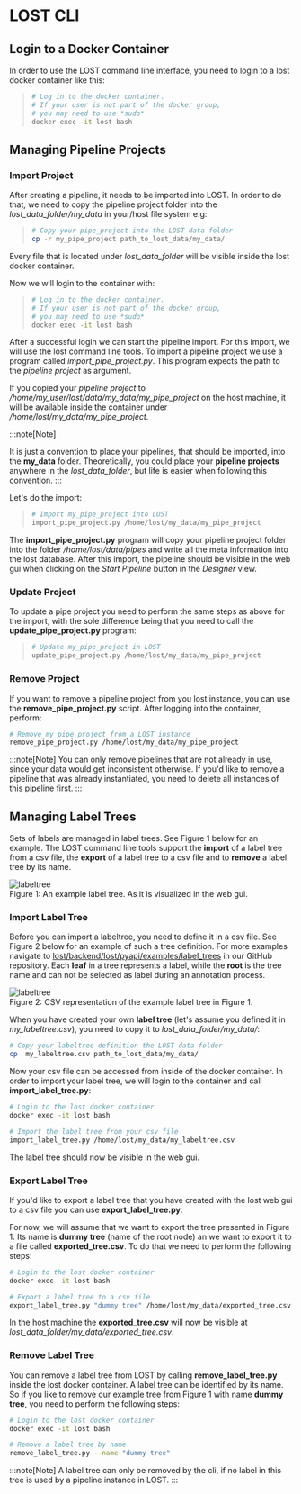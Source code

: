 # LOST CLI

## Login to a Docker Container

In order to use the LOST command line interface, you need to login to a
lost docker container like this:

> ``` bash
> # Log in to the docker container.
> # If your user is not part of the docker group, 
> # you may need to use *sudo* 
> docker exec -it lost bash
> ```

## Managing Pipeline Projects

### Import Project

After creating a pipeline, it needs to be imported into LOST. In order to
do that, we need to copy the pipeline project folder into the
*lost_data_folder/my_data* in your/host file system e.g:

> ``` bash
> # Copy your pipe_project into the LOST data folder
> cp -r my_pipe_project path_to_lost_data/my_data/ 
> ```

Every file that is located under *lost_data_folder* will be visible
inside the lost docker container.

Now we will login to the container with:

> ``` bash
> # Log in to the docker container.
> # If your user is not part of the docker group, 
> # you may need to use *sudo* 
> docker exec -it lost bash
> ```

After a successful login we can start the pipeline import. For this
import, we will use the lost command line tools. To import a pipeline
project we use a program called *import_pipe_project.py*. This program
expects the path to the *pipeline project* as argument.

If you copied your *pipeline project* to
*/home/my_user/lost/data/my_data/my_pipe_project* on the host machine,
it will be available inside the container under
*/home/lost/my_data/my_pipe_project*.

:::note[Note]

It is just a convention to place your pipelines, that should be imported,
into the **my_data** folder. Theoretically, you could place your **pipeline
projects** anywhere in the *lost_data_folder*, but life is easier when
following this convention.
:::

Let's do the import:

> ``` bash
> # Import my_pipe_project into LOST
> import_pipe_project.py /home/lost/my_data/my_pipe_project
> ```

The **import_pipe_project.py** program will copy your pipeline project
folder into the folder */home/lost/data/pipes* and write all the meta
information into the lost database. After this import, the pipeline
should be visible in the web gui when clicking on the *Start Pipeline*
button in the *Designer* view.

### Update Project

To update a pipe project you need to perform the same steps as above
for the import, with the sole difference being that you need to call the
**update_pipe_project.py** program:

> ``` bash
> # Update my_pipe_project in LOST
> update_pipe_project.py /home/lost/my_data/my_pipe_project
> ```

### Remove Project

If you want to remove a pipeline project from you lost instance, you can
use the **remove_pipe_project.py** script. After logging into the
container, perform:

``` bash
# Remove my_pipe_project from a LOST instance
remove_pipe_project.py /home/lost/my_data/my_pipe_project
```

:::note[Note]
You can only remove pipelines that are not already in use, since your data
would get inconsistent otherwise. If you'd like to remove a pipeline that
was already instantiated, you need to delete all instances of this pipeline
first.
:::

## Managing Label Trees

Sets of labels are managed in label trees. See Figure 1 below for an example.
The LOST command line tools support the **import** of a label tree from
a csv file, the **export** of a label tree to a csv file and to
**remove** a label tree by its name.

![labeltree](/img/labeltree_img.png)  
Figure 1: An example label tree. As it is visualized in the web gui.

### Import Label Tree

Before you can import a labeltree, you need to define it in a csv file.
See Figure 2 below for an example of such a tree definition. For more
examples navigate to
[lost/backend/lost/pyapi/examples/label_trees](https://github.com/l3p-cv/lost/tree/master/backend/lost/pyapi/examples/label_trees)
in our GitHub repository. Each **leaf** in a tree represents a label,
while the **root** is the tree name and can not be selected as label
during an annotation process.

![labeltree](/img/labeltree_csv.png)  
Figure 2: CSV representation of the example label tree in Figure 1.

When you have created your own **label tree** (let's assume you defined
it in *my_labeltree.csv*), you need to copy it to
*lost_data_folder/my_data/*:

``` bash
# Copy your labeltree definition the LOST data folder
cp  my_labeltree.csv path_to_lost_data/my_data/
```

Now your csv file can be accessed from inside of the docker container.
In order to import your label tree, we will login to the container and
call **import_label_tree.py**:

``` bash
# Login to the lost docker container
docker exec -it lost bash

# Import the label tree from your csv file
import_label_tree.py /home/lost/my_data/my_labeltree.csv
```

The label tree should now be visible in the web gui.

### Export Label Tree

If you'd like to export a label tree that you have created with the lost
web gui to a csv file you can use **export_label_tree.py**.

For now, we will assume that we want to export the tree presented in
Figure 1. Its name is **dummy tree** (name of the root node) an we want
to export it to a file called **exported_tree.csv**. To do that we need
to perform the following steps:

``` bash
# Login to the lost docker container
docker exec -it lost bash

# Export a label tree to a csv file
export_label_tree.py "dummy tree" /home/lost/my_data/exported_tree.csv
```

In the host machine the **exported_tree.csv** will now be visible at
*lost_data_folder/my_data/exported_tree.csv*.

### Remove Label Tree

You can remove a label tree from LOST by calling
**remove_label_tree.py** inside the lost docker container. A label tree
can be identified by its name. So if you like to remove our example tree
from Figure 1 with name **dummy tree**, you need to perform the
following steps:

``` bash
# Login to the lost docker container
docker exec -it lost bash

# Remove a label tree by name
remove_label_tree.py --name "dummy tree"
```

:::note[Note]
A label tree can only be removed by the cli, if no label in this tree is
used by a pipeline instance in LOST.
:::
